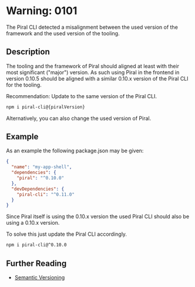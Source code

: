 # Warning: 0101

The Piral CLI detected a misalignment between the used version of the framework and the used version of the tooling.

## Description

The tooling and the framework of Piral should aligned at least with their most significant ("major") version. As such
using Piral in the frontend in version 0.10.5 should be aligned with a similar 0.10.x version of the Piral CLI for the
tooling.

Recommendation: Update to the same version of the Piral CLI.

```sh
npm i piral-cli@{piralVersion}
```

Alternatively, you can also change the used version of Piral.

## Example

As an example the following package.json may be given:

```json
{
  "name": "my-app-shell",
  "dependencies": {
    "piral": "^0.10.0"
  },
  "devDependencies": {
    "piral-cli": "^0.11.0"
  }
}
```

Since Piral itself is using the 0.10.x version the used Piral CLI should also be using a 0.10.x version.

To solve this just update the Piral CLI accordingly.

```sh
npm i piral-cli@^0.10.0
```

## Further Reading

- [Semantic Versioning](https://semver.org)
